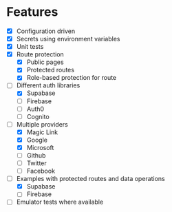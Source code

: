 # Features

- [x] Configuration driven
- [x] Secrets using environment variables
- [x] Unit tests
- [x] Route protection
  - [x] Public pages
  - [x] Protected routes
  - [x] Role-based protection for route
- [ ] Different auth libraries
  - [x] Supabase
  - [ ] Firebase
  - [ ] Auth0
  - [ ] Cognito
- [ ] Multiple providers
  - [x] Magic Link
  - [x] Google
  - [x] Microsoft
  - [ ] Github
  - [ ] Twitter
  - [ ] Facebook
- [ ] Examples with protected routes and data operations
  - [x] Supabase
  - [ ] Firebase
- [ ] Emulator tests where available
